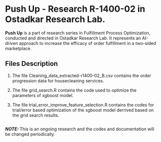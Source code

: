 # Push Up - Research R-1400-02 in Ostadkar Research Lab.

**Push Up** is a part of research series in Fulfillment Process Optimization, conducted and directed in Ostadkar Research Lab. It represents an AI-driven approach to increase the efficacy of order fulfillment in a two-sided marketplace.

## Files Description

1) The file Cleaning_data_extracted-r1400-02_B.csv contains the order progression data for housecleaning services.

2) The file grid_search.R contains the code used to optimize the parameters of xgboost model.

3) The file trial_error_improve_feature_selection.R contains the codes for trial/error based optimization of the xgboost model derrived based on the grid search results.


```
```
**_NOTE:_**  This is an ongoing research and the codes and documentation will be changed periodically.
```
```
